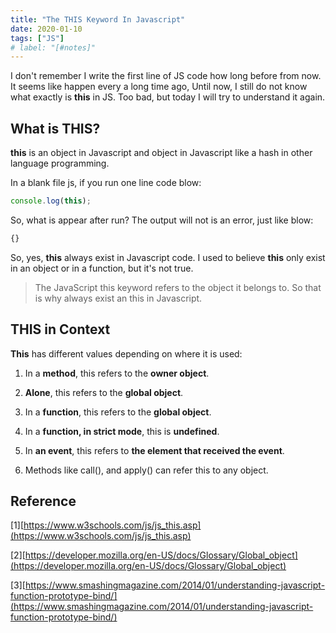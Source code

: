 ```yaml
---
title: "The THIS Keyword In Javascript"
date: 2020-01-10
tags: ["JS"]
# label: "[#notes]"
---
```


I don't remember I write the first line of JS code how long before from now. It seems like happen every a long time ago, Until now, I still do not know what exactly is **this** in JS. Too bad, but today I will try to understand it again.

## What is THIS?

**this** is an object in Javascript and object in Javascript like a hash in other language programming.

In a blank file js, if you run one line code blow:

```javascript
console.log(this);
```

So, what is appear after run? The output will not is an error, just like blow:

```javascript
{}
```

So, yes, **this** always exist in Javascript code. I used to believe **this** only exist in an object or in a function, but it's not true.

> The JavaScript this keyword refers to the object it belongs to. So that is why always exist an this in Javascript.

## THIS in Context

**This** has different values depending on where it is used:

1. In a **method**, this refers to the **owner object**.

2. **Alone**, this refers to the **global object**.

3. In a **function**, this refers to the **global object**.

4. In a **function, in strict mode**, this is **undefined**.

5. In **an event**, this refers to **the element that received the event**.

6. Methods like call(), and apply() can refer this to any object.

## Reference

[1][https://www.w3schools.com/js/js_this.asp](https://www.w3schools.com/js/js_this.asp)

[2][https://developer.mozilla.org/en-US/docs/Glossary/Global_object](https://developer.mozilla.org/en-US/docs/Glossary/Global_object)

[3][https://www.smashingmagazine.com/2014/01/understanding-javascript-function-prototype-bind/](https://www.smashingmagazine.com/2014/01/understanding-javascript-function-prototype-bind/)
